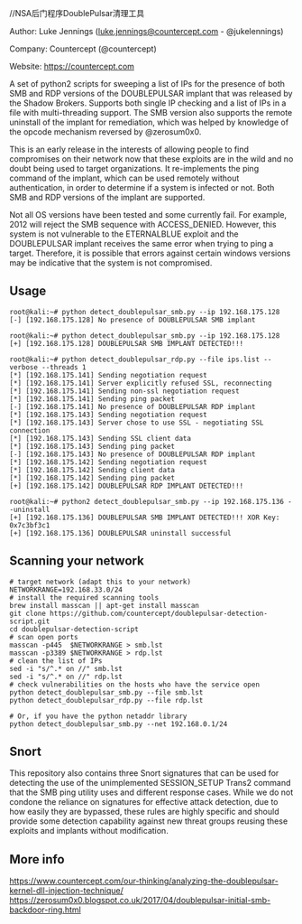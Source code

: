 //NSA后门程序DoublePulsar清理工具


Author: Luke Jennings (luke.jennings@countercept.com - @jukelennings)

Company: Countercept (@countercept)

Website: https://countercept.com


A set of python2 scripts for sweeping a list of IPs for the presence of both SMB and RDP versions of the DOUBLEPULSAR implant that was released by the Shadow Brokers. Supports both single IP checking and a list of IPs in a file with multi-threading support. The SMB version also supports the remote uninstall of the implant for remediation, which was helped by knowledge of the opcode mechanism reversed by @zerosum0x0.  

This is an early release in the interests of allowing people to find compromises on their network now that these exploits are in the wild and no doubt being used to target organizations. It re-implements the ping command of the implant, which can be used remotely without authentication, in order to determine if a system is infected or not. Both SMB and RDP versions of the implant are supported.

Not all OS versions have been tested and some currently fail. For example, 2012 will reject the SMB sequence with ACCESS_DENIED. However, this system is not vulnerable to the ETERNALBLUE exploit and the DOUBLEPULSAR implant receives the same error when trying to ping a target. Therefore, it is possible that errors against certain windows versions may be indicative that the system is not compromised.

## Usage
```
root@kali:~# python detect_doublepulsar_smb.py --ip 192.168.175.128
[-] [192.168.175.128] No presence of DOUBLEPULSAR SMB implant

root@kali:~# python detect_doublepulsar_smb.py --ip 192.168.175.128
[+] [192.168.175.128] DOUBLEPULSAR SMB IMPLANT DETECTED!!!

root@kali:~# python detect_doublepulsar_rdp.py --file ips.list --verbose --threads 1
[*] [192.168.175.141] Sending negotiation request
[*] [192.168.175.141] Server explicitly refused SSL, reconnecting
[*] [192.168.175.141] Sending non-ssl negotiation request
[*] [192.168.175.141] Sending ping packet
[-] [192.168.175.141] No presence of DOUBLEPULSAR RDP implant
[*] [192.168.175.143] Sending negotiation request
[*] [192.168.175.143] Server chose to use SSL - negotiating SSL connection
[*] [192.168.175.143] Sending SSL client data
[*] [192.168.175.143] Sending ping packet
[-] [192.168.175.143] No presence of DOUBLEPULSAR RDP implant
[*] [192.168.175.142] Sending negotiation request
[*] [192.168.175.142] Sending client data
[*] [192.168.175.142] Sending ping packet
[+] [192.168.175.142] DOUBLEPULSAR RDP IMPLANT DETECTED!!!

root@kali:~# python2 detect_doublepulsar_smb.py --ip 192.168.175.136 --uninstall
[+] [192.168.175.136] DOUBLEPULSAR SMB IMPLANT DETECTED!!! XOR Key: 0x7c3bf3c1
[+] [192.168.175.136] DOUBLEPULSAR uninstall successful
```

## Scanning your network
```shell
# target network (adapt this to your network)
NETWORKRANGE=192.168.33.0/24
# install the required scanning tools
brew install masscan || apt-get install masscan
git clone https://github.com/countercept/doublepulsar-detection-script.git
cd doublepulsar-detection-script
# scan open ports
masscan -p445  $NETWORKRANGE > smb.lst
masscan -p3389 $NETWORKRANGE > rdp.lst
# clean the list of IPs
sed -i "s/^.* on //" smb.lst
sed -i "s/^.* on //" rdp.lst
# check vulnerabilities on the hosts who have the service open
python detect_doublepulsar_smb.py --file smb.lst
python detect_doublepulsar_rdp.py --file rdp.lst

# Or, if you have the python netaddr library
python detect_doublepulsar_smb.py --net 192.168.0.1/24
```

## Snort
This repository also contains three Snort signatures that can be used for detecting the use of the unimplemented SESSION_SETUP Trans2 command that the SMB ping utility uses and different response cases. While we do not condone the reliance on signatures for effective attack detection, due to how easily they are bypassed, these rules are highly specific and should provide some detection capability against new threat groups reusing these exploits and implants without modification.

## More info
https://www.countercept.com/our-thinking/analyzing-the-doublepulsar-kernel-dll-injection-technique/  
https://zerosum0x0.blogspot.co.uk/2017/04/doublepulsar-initial-smb-backdoor-ring.html  

